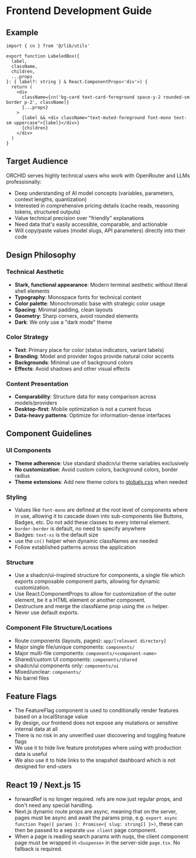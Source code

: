 # Frontend Development Guide

## Example

```tsx
import { cn } from '@/lib/utils'

export function LabeledBox({
  label,
  className,
  children,
  ...props
}: { label?: string } & React.ComponentProps<'div'>) {
  return (
    <div
      className={cn('bg-card text-card-foreground space-y-2 rounded-sm border p-2', className)}
      {...props}
    >
      {label && <div className="text-muted-foreground font-mono text-sm uppercase">{label}</div>}
      {children}
    </div>
  )
}
```

## Target Audience

ORCHID serves highly technical users who work with OpenRouter and LLMs professionally:

- Deep understanding of AI model concepts (variables, parameters, context lengths, quantization)
- Interested in comprehensive pricing details (cache reads, reasoning tokens, structured outputs)
- Value technical precision over "friendly" explanations
- Need data that's easily accessible, comparable, and actionable
- Will copy/paste values (model slugs, API parameters) directly into their code

## Design Philosophy

### Technical Aesthetic

- **Stark, functional appearance**: Modern terminal aesthetic without literal shell elements
- **Typography**: Monospace fonts for technical content
- **Color palette**: Monochromatic base with strategic color usage
- **Spacing**: Minimal padding, clean layouts
- **Geometry**: Sharp corners, avoid rounded elements
- **Dark**: We only use a "dark mode" theme

### Color Strategy

- **Text**: Primary place for color (status indicators, variant labels)
- **Branding**: Model and provider logos provide natural color accents
- **Backgrounds**: Minimal use of background colors
- **Effects**: Avoid shadows and other visual effects

### Content Presentation

- **Comparability**: Structure data for easy comparison across models/providers
- **Desktop-first**: Mobile optimization is not a current focus
- **Data-heavy patterns**: Optimize for information-dense interfaces

## Component Guidelines

### UI Components

- **Theme adherence**: Use standard shadcn/ui theme variables exclusively
- **No customization**: Avoid custom colors, background colors, border radius
- **Theme extensions**: Add new theme colors to [globals.css](mdc:app/globals.css) when needed

### Styling

- Values like `font-mono` are defined at the root level of components where in use, allowing it to cascade down into sub-components like Buttons, Badges, etc. Do not add these classes to every internal element.
- `border-border` is default, no need to specify anywhere
- Badges: `text-xs` is the default size
- use the `cn()` helper when dynamic classNames are needed
- Follow established patterns across the application

### Structure

- Use a shadcn/ui-inspired structure for components, a single file which exports composable component parts, allowing for dynamic customization.
- Use React.ComponentProps to allow for customization of the outer element, be it a HTML element or another component.
- Destructure and merge the className prop using the `cn` helper.
- Never use default exports.

### Component File Structure/Locations

- Route components (layouts, pages): `app/[relevant directory]`
- Major single file/unique components: `components/`
- Major multi-file components: `components/<component-name>`
- Shared/custom UI components: `components/shared`
- shadcn/ui components only: `components/ui`
- Mixed/unclear: `components/`
- No barrel files

## Feature Flags

- The FeatureFlag component is used to conditionally render features based on a localStorage value
- By design, our frontend does not expose any mutations or sensitive internal data at all
- There is no risk in any unverified user discovering and toggling feature flags
- We use it to hide live feature prototypes where using with production data is useful
- We also use it to hide links to the snapshot dashboard which is not designed for end-users

## React 19 / Next.js 15

- forwardRef is no longer required. refs are now just regular props, and don't need any special handling.
- Next.js dynamic route props are async, meaning that on the server, pages must be async and await the params prop, e.g. `export async function Page({ params }: Promise<{ slug: string[] }>)`, these can then be passed to a separate `use client` page component.
- When a page is reading search params with nuqs, the client component page must be wrapped in `<Suspense>` in the server-side `page.tsx`. No fallback is required.

